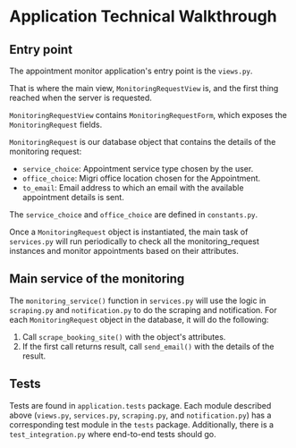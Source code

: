 # Application Technical Walkthrough

## Entry point
The appointment monitor application's entry point is the `views.py`.

That is where the main view, `MonitoringRequestView` is, and the first thing reached when the server is requested.

`MonitoringRequestView` contains `MonitoringRequestForm`, which exposes the `MonitoringRequest` fields.

`MonitoringRequest` is our database object that contains the details of the monitoring request:

- `service_choice`: Appointment service type chosen by the user.
- `office_choice`: Migri office location chosen for the Appointment.
- `to_email`: Email address to which an email with the available appointment details is sent.

The `service_choice` and `office_choice` are defined in `constants.py`.

Once a `MonitoringRequest` object is instantiated, the main task of `services.py` will run periodically to check all
the monitoring_request instances and monitor appointments based on their attributes.

## Main service of the monitoring
The `monitoring_service()` function in `services.py` will use the logic in `scraping.py` and `notification.py` to do the scraping 
and notification. For each `MonitoringRequest` object in the database, it will do the following:
1. Call `scrape_booking_site()` with the object's attributes.
1. If the first call returns result, call `send_email()` with the details of the result.

## Tests
Tests are found in `application.tests` package. Each module described above (`views.py`, `services.py`, `scraping.py`,
and `notification.py`) has a corresponding test module in the
`tests` package. Additionally, there is a `test_integration.py` where end-to-end tests should go.
